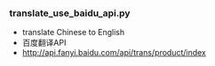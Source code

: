 ### translate_use_baidu_api.py
- translate Chinese to English
- 百度翻译API
- http://api.fanyi.baidu.com/api/trans/product/index
